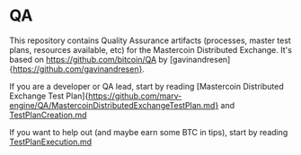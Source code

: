 QA
==

This repository contains Quality Assurance artifacts (processes, master test plans, resources available, etc)
for the Mastercoin Distributed Exchange. It's based on https://github.com/bitcoin/QA by [gavinandresen]{https://github.com/gavinandresen}.

If you are a developer or QA lead, start by reading [Mastercoin Distributed Exchange Test Plan]{https://github.com/marv-engine/QA/MastercoinDistributedExchangeTestPlan.md} and
[TestPlanCreation.md](https://github.com/marv-engine/QA/blob/master/TestPlanCreation.md)

If you want to help out (and maybe earn some BTC in tips), start by reading [TestPlanExecution.md](https://github.com/marv-engine/QA/blob/master/TestPlanExecution.md)
